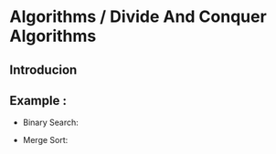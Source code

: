 # Algorithms / Divide And Conquer Algorithms

## Introducion


## Example :
- Binary Search:


- Merge Sort:
